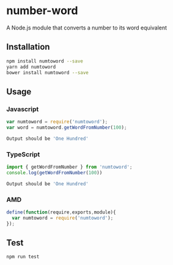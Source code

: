 # number-word
A Node.js module that converts a number to its word equivalent

## Installation 
```sh
npm install numtoword --save
yarn add numtoword
bower install numtoword --save
```

## Usage

### Javascript

```javascript
var numtoword = require('numtoword');
var word = numtoword.getWordFromNumber(100);
```
```sh
Output should be 'One Hundred'
```

### TypeScript
```typescript
import { getWordFromNumber } from 'numtoword';
console.log(getWordFromNumber(100))
```
```sh
Output should be 'One Hundred'
```

### AMD
```javascript
define(function(require,exports,module){
  var numtoword = require('numtoword');
});
```

## Test 
```sh
npm run test
```